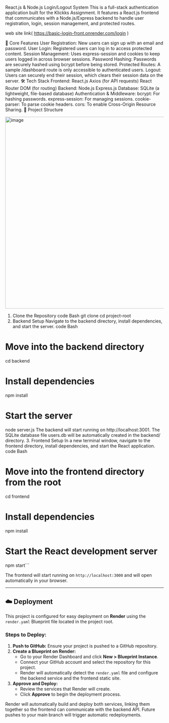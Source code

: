 React.js & Node.js Login/Logout System
This is a full-stack authentication application built for the Klickks Assignment. It features a React.js frontend that communicates with a Node.js/Express backend to handle user registration, login, session management, and protected routes.

web site link( https://basic-login-front.onrender.com/login )

🚀 Core Features
User Registration: New users can sign up with an email and password.
User Login: Registered users can log in to access protected content.
Session Management: Uses express-session and cookies to keep users logged in across browser sessions.
Password Hashing: Passwords are securely hashed using bcrypt before being stored.
Protected Routes: A sample /dashboard route is only accessible to authenticated users.
Logout: Users can securely end their session, which clears their session data on the server.
🛠 Tech Stack
Frontend:
React.js
Axios (for API requests)
React Router DOM (for routing)
Backend:
Node.js
Express.js
Database:
SQLite (a lightweight, file-based database)
Authentication & Middleware:
bcrypt: For hashing passwords.
express-session: For managing sessions.
cookie-parser: To parse cookie headers.
cors: To enable Cross-Origin Resource Sharing.
📂 Project Structure

<img width="685" height="607" alt="image" src="https://github.com/user-attachments/assets/3b0249ad-460e-4aa0-9e1b-52ca48905ea4" />


1. Clone the Repository
code
Bash
git clone <your-repository-url>
cd project-root
2. Backend Setup
Navigate to the backend directory, install dependencies, and start the server.
code
Bash
# Move into the backend directory
cd backend

# Install dependencies
npm install

# Start the server
node server.js
The backend will start running on http://localhost:3001. The SQLite database file users.db will be automatically created in the backend/ directory.
3. Frontend Setup
In a new terminal window, navigate to the frontend directory, install dependencies, and start the React application.
code
Bash
# Move into the frontend directory from the root
cd frontend

# Install dependencies
npm install

# Start the React development server
npm start```

The frontend will start running on `http://localhost:3000` and will open automatically in your browser.

---

## ☁️ Deployment

This project is configured for easy deployment on **Render** using the `render.yaml` Blueprint file located in the project root.

### Steps to Deploy:

1.  **Push to GitHub:** Ensure your project is pushed to a GitHub repository.
2.  **Create a Blueprint on Render:**
    -   Go to your Render Dashboard and click **New > Blueprint Instance**.
    -   Connect your GitHub account and select the repository for this project.
    -   Render will automatically detect the `render.yaml` file and configure the backend service and the frontend static site.
3.  **Approve and Deploy:**
    -   Review the services that Render will create.
    -   Click **Approve** to begin the deployment process.

Render will automatically build and deploy both services, linking them together so the frontend can communicate with the backend API. Future pushes to your main branch will trigger automatic redeployments.
